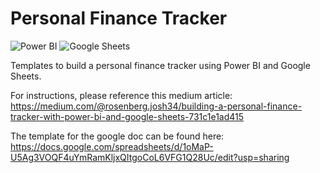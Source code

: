 # Personal Finance Tracker

![Power BI](https://img.shields.io/badge/PowerBI-F2C811?style=for-the-badge&logo=Power%20BI&logoColor=black) ![Google Sheets](https://img.shields.io/badge/Google%20Sheets-34A853?style=for-the-badge&logo=google-sheets&logoColor=black)

Templates to build a personal finance tracker using Power BI and Google Sheets.

For instructions, please reference this medium article: https://medium.com/@rosenberg.josh34/building-a-personal-finance-tracker-with-power-bi-and-google-sheets-731c1e1ad415

The template for the google doc can be found here: https://docs.google.com/spreadsheets/d/1oMaP-U5Ag3VOQF4uYmRamKljxQItgoCoL6VFG1Q28Uc/edit?usp=sharing
